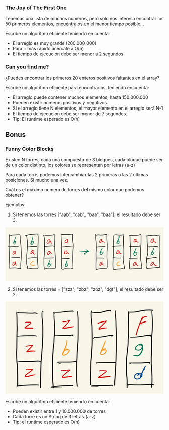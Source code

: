 ### The Joy of The First One

Tenemos una lista de muchos números, pero solo nos interesa encontrar los 50 primeros
elementos, encuéntralos en el menor tiempo posible...

Escribe un algoritmo eficiente teniendo en cuenta:
* El arreglo es muy grande (200.000.000)
* Para ir más rápido acércate a O(n)
* El tiempo de ejecución debe ser menor a 2 segundos


### Can you find me?

¿Puedes encontrar los primeros 20 enteros positivos faltantes en el array?

Escribe un algoritmo eficiente para encontrarlos, teniendo en cuenta:

* El arreglo puede contener muchos elementos, hasta 150.000.000
* Pueden existir números positivos y negativos.
* Si el arreglo tiene N elementos, el mayor elemento en el arreglo será N-1
* El tiempo de ejecución debe ser menor de 7 segundos.
* Tip: El runtime esperado es O(n)

## Bonus
### Funny Color Blocks

Existen N torres, cada una compuesta de 3 bloques, cada bloque puede ser de un color distinto, los colores se representan por letras (a-z)

Para cada torre, podemos intercambiar las 2 primeras o las 2 ultimas posiciones. Si mucho una vez.

Cuál es el máximo numero de torres del mismo color que podemos obtener?

Ejemplos:

1. Si tenemos las torres  ["aab", "cab", "baa", "baa"], el resultado debe ser 3.

![img_3.png](img_3.png)

2. Si tenemos las torres = ["zzz", "zbz", "zbz", "dgf"], el resultado debe ser 2.

![img_4.png](img_4.png)

Escribe un algoritmo eficiente teniendo en cuenta:

* Pueden existir entre 1 y 10.000.000 de torres
* Cada torre es un String de 3 letras (a-z)
* Tip: el runtime esperado es O(n)
